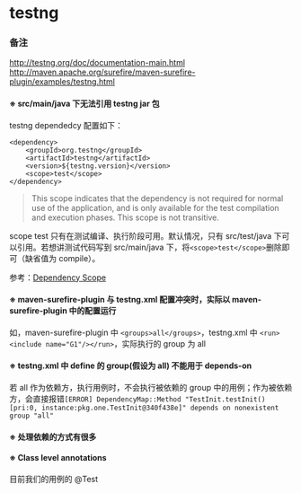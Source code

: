 # testng
### 备注
http://testng.org/doc/documentation-main.html
http://maven.apache.org/surefire/maven-surefire-plugin/examples/testng.html
#### ※ src/main/java 下无法引用 testng jar 包
testng dependedcy 配置如下：
```
<dependency>
    <groupId>org.testng</groupId>
    <artifactId>testng</artifactId>
    <version>${testng.version}</version>
    <scope>test</scope>
</dependency>
```
> This scope indicates that the dependency is not required for normal use of the application, and is only available for the test compilation and execution phases. This scope is not transitive.

scope test 只有在测试编译、执行阶段可用。默认情况，只有 src/test/java 下可以引用。若想讲测试代码写到 src/main/java 下，将`<scope>test</scope>`删除即可（缺省值为 compile）。

参考：[Dependency Scope](https://maven.apache.org/guides/introduction/introduction-to-dependency-mechanism.html)

#### ※ maven-surefire-plugin 与 testng.xml 配置冲突时，实际以 maven-surefire-plugin 中的配置运行
如，maven-surefire-plugin 中 `<groups>all</groups>`，testng.xml 中 `<run><include name="G1"/></run>`，实际执行的 group 为 all

#### ※ testng.xml 中 define 的 group(假设为 all) 不能用于 depends-on
若 all 作为依赖方，执行用例时，不会执行被依赖的 group 中的用例；作为被依赖方，会直接报错`[ERROR] DependencyMap::Method "TestInit.testInit()[pri:0, instance:pkg.one.TestInit@340f438e]" depends on nonexistent group "all"`

#### ※ 处理依赖的方式有很多

#### ※ Class level annotations
目前我们的用例的 @Test 